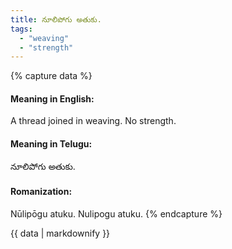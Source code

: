 ```yaml
---
title: నూలిపోగు అతుకు.
tags:
  - "weaving"
  - "strength"
---
```


{% capture data %}
#### Meaning in English:
A thread joined in weaving.
No strength.

#### Meaning in Telugu:
నూలిపోగు అతుకు.

#### Romanization:
Nūlipōgu atuku.
Nulipogu atuku.
{% endcapture %}

{{ data | markdownify }}

